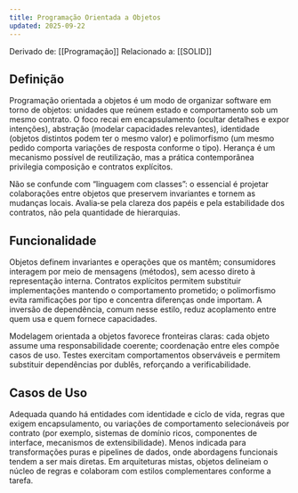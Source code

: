 ```yaml
---
title: Programação Orientada a Objetos
updated: 2025-09-22
---
```

Derivado de: [[Programação]]
Relacionado a: [[SOLID]]

## Definição

Programação orientada a objetos é um modo de organizar software em torno de objetos: unidades que reúnem estado e comportamento sob um mesmo contrato. O foco recai em encapsulamento (ocultar detalhes e expor intenções), abstração (modelar capacidades relevantes), identidade (objetos distintos podem ter o mesmo valor) e polimorfismo (um mesmo pedido comporta variações de resposta conforme o tipo). Herança é um mecanismo possível de reutilização, mas a prática contemporânea privilegia composição e contratos explícitos.

Não se confunde com “linguagem com classes”: o essencial é projetar colaborações entre objetos que preservem invariantes e tornem as mudanças locais. Avalia‑se pela clareza dos papéis e pela estabilidade dos contratos, não pela quantidade de hierarquias.

## Funcionalidade

Objetos definem invariantes e operações que os mantêm; consumidores interagem por meio de mensagens (métodos), sem acesso direto à representação interna. Contratos explícitos permitem substituir implementações mantendo o comportamento prometido; o polimorfismo evita ramificações por tipo e concentra diferenças onde importam. A inversão de dependência, comum nesse estilo, reduz acoplamento entre quem usa e quem fornece capacidades.

Modelagem orientada a objetos favorece fronteiras claras: cada objeto assume uma responsabilidade coerente; coordenação entre eles compõe casos de uso. Testes exercitam comportamentos observáveis e permitem substituir dependências por dublês, reforçando a verificabilidade.

## Casos de Uso

Adequada quando há entidades com identidade e ciclo de vida, regras que exigem encapsulamento, ou variações de comportamento selecionáveis por contrato (por exemplo, sistemas de domínio ricos, componentes de interface, mecanismos de extensibilidade). Menos indicada para transformações puras e pipelines de dados, onde abordagens funcionais tendem a ser mais diretas. Em arquiteturas mistas, objetos delineiam o núcleo de regras e colaboram com estilos complementares conforme a tarefa.

